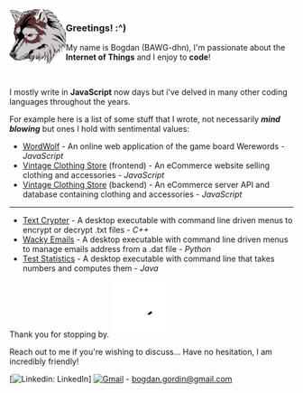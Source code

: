 <img align="left" src="https://raw.githubusercontent.com/bogdangordin/bogdangordin/main/wolf.png?raw=true" width="100">

### Greetings! :^)

My name is Bogdan (BAWG-dhn), I'm passionate about the **Internet of Things** and I enjoy to **code**!

<br>

I mostly write in **JavaScript** now days but i've delved in many other coding languages throughout the years.

For example here is a list of some stuff that I wrote, not necessarily ***mind blowing*** but ones I hold with sentimental values:

- [WordWolf](https://github.com/RFP2202-Blue-Ocean-Avengers/WordWolf) - An online web application of the game board Werewords - _JavaScript_
- [Vintage Clothing Store](https://github.com/Hunter-X-Hunter-FEC/hxh2202-atelier) (frontend) - An eCommerce website selling clothing and accessories - _JavaScript_
- [Vintage Clothing Store](https://github.com/SDC-Original-Mountain-Dew/OMD2202-sdc-atelier-overview-API) (backend) - An eCommerce server API and database containing clothing and accessories - _JavaScript_

---

- [Text Crypter](https://github.com/bogdangordin/file_encrypter_decrypter) - A desktop executable with command line driven menus to encrypt or decrypt .txt files - _C++_
- [Wacky Emails](https://github.com/bogdangordin/wacky_emails) - A desktop executable with command line driven menus to manage emails address from a .dat file - _Python_
- [Test Statistics](https://github.com/bogdangordin/test_statistics) - A desktop executable with command line that takes numbers and computes them - _Java_

Thank you for stopping by. <img src="https://raw.githubusercontent.com/bogdangordin/bogdangordin/main/bug.gif?raw=true" width="100"/>

Reach out to me if you're wishing to discuss... Have no hesitation, I am incredibly friendly!

[![Linkedin: LinkedIn](https://img.shields.io/badge/linkedin-%230077B5.svg?style=for-the-badge&logo=linkedin&logoColor=white&link=https://www.linkedin.com/in/bogdangordin/)]
[![Gmail](https://img.shields.io/badge/Gmail-D14836?style=for-the-badge&logo=gmail&logoColor=white)](https://www.gmail.com/) - bogdan.gordin@gmail.com
